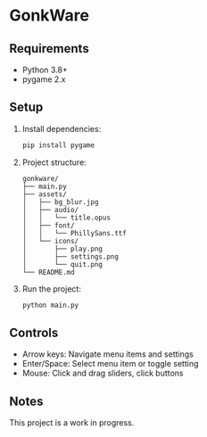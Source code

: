 # GonkWare

## Requirements

- Python 3.8+
- pygame 2.x

## Setup

1. Install dependencies:
   ```sh
   pip install pygame
   ```

2. Project structure:
   ```
   gonkware/
   ├── main.py
   ├── assets/
   │   ├── bg_blur.jpg
   │   ├── audio/
   │   │   └── title.opus
   │   ├── font/
   │   │   └── PhillySans.ttf
   │   └── icons/
   │       ├── play.png
   │       ├── settings.png
   │       └── quit.png
   └── README.md
   ```

3. Run the project:
   ```sh
   python main.py
   ```

## Controls

- Arrow keys: Navigate menu items and settings
- Enter/Space: Select menu item or toggle setting
- Mouse: Click and drag sliders, click buttons

## Notes

This project is a work in progress.